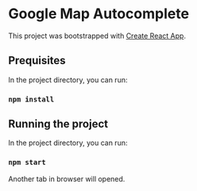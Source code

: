 # Google Map Autocomplete

This project was bootstrapped with [Create React App](https://github.com/facebook/create-react-app).

## Prequisites

In the project directory, you can run:

### `npm install`

## Running the project

In the project directory, you can run:

### `npm start`

Another tab in browser will opened.


